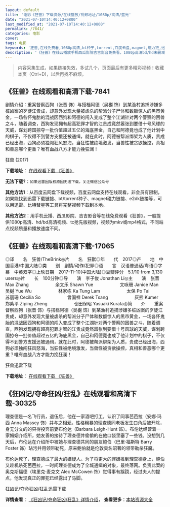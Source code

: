 ```yaml
---
layout: default
title: '电影《狂兽》下载资源/在线播放/视频地址/1080p/高清/蓝光'
date: "2021-07-10T14:40:12+0800"
last_modified_at: "2021-07-10T14:40:12+0800"
permalink: /7841/
categories: 电影
cover:
tags: 电影
keywords: '狂兽,在线免费看,1080p高清,bt种子,torrent,百度云盘,magnet,磁力链,迅雷下载资源'
description: '《狂兽》在线云播放手机西瓜影院吉吉影音免费看，1080p高清bd/hd未删减完整版和tc抢先枪版，mkv/mp4格式，附带bt/torrent种子、magnet/磁力链、百度云盘、网盘资源迅雷下载链接'
---
```


>内容采集生成，如果链接失效，多试几个，页面最后有更多精彩视频！收藏本页（Ctrl+D)，以后再找不麻烦。


## 《狂兽》在线观看和高清下载-7841

剧情介绍：重案督察西狗（张晋 饰）与搭档阿德（吴樾 饰）到某渔村追捕涉嫌多桩凶案的歹徒江贵成，却意外发现大量被虐杀的帮派分子尸体和数额惊人的黑市黄金，一场各怀鬼胎的混战因西狗和阿德的闯入变成了整个江湖针对两个警察的困兽之斗，随着调查，西狗发现拥有超高犯罪才智的江贵成竟然嚣张到要借十号风球的天威，谋划跨国掠夺一批价值超过五亿的海底黑金，自己和阿德竟也成了他计划中的棋子，不仅得不到警方支援还被通缉，就在此时，阿德被帮派绑架为人质，贵成已经出海，西狗必须独闯狂风怒海，当狂性被绝境激发，当兽性被贪欲操控，真相和善恶哪个更重？唯有血战八方才能力挽狂澜！


狂兽 (2017)

**下载地址**： [在线观看下载 《狂兽》](https://www.btbtdy.me/btdy/dy11848.html) 


**无法下载?**：`如果迅雷因版权原因无法下载，关注微信公众号 `

**其他方法1**：从百度云网盘下载视频，百度云网盘支持在线观看，非会员有限制，如果能找到迅雷下载链接、bt/torrent种子、magnet磁力链接、e2dk链接等，可以用迅雷、比特彗星等工具将完整视频下载到本地。

**其他方法2**：用手机云播、西瓜影院、吉吉影音等在线免费观看《狂兽》，一般提供1080p高清、hd/bd高清视频、tc抢先版视频，视频为mkv或mp4格式，不同站点视频质量和播放速度不同。


## 《狂兽》在线观看和高清下载-17065

◎译　　名　狂兽/TheBrink◎片　　名　狂獸◎年　　代　2017◎产　　地　中国香港/中国大陆◎类　　别　剧情/动作/犯罪◎语　　言　汉语普通话/粤语◎字　　幕　中英双字◎上映日期　2017-11-10(中国大陆)◎豆瓣评分　5.1/10 from 3,130 users◎片　　长　100分钟◎导　　演　李子俊 Jonathan Li◎主　　演　张晋 Max Zhang　　　　　　余文乐 Shawn Yue　　　　　　文咏珊 Janice Man　　　　　　吴樾 Yue Wu　　　　　　林家栋 Ka Tung Lam　　　　　　太保 Po Tai　　　　　　苏丽珊 Cecilia So　　　　　　曾国祥 Derek Tsang　　　　　　灰熊 Kumer　　　　　　郑紫平 Ziping Zheng　　　　　　仓田保昭 Yasuaki Kurata◎简　　介　　重案督察西狗（张晋 饰）与搭档阿德（吴樾 饰）到某渔村追捕涉嫌多桩凶案的歹徒江贵成，却意外发现大量被虐杀的帮派分子尸体和数额惊人的黑市黄金，一场各怀鬼胎的混战因西狗和阿德的闯入变成了整个江湖针对两个警察的困兽之斗，随着调查，西狗发现拥有超高犯罪才智的江贵成竟然嚣张到要借十号风球的天威，谋划跨国掠夺一批价值超过五亿的海底黑金，自己和阿德竟也成了他计划中的棋子，不仅得不到警方支援还被通缉，就在此时，阿德被帮派绑架为人质，贵成已经出海，西狗必须独闯狂风怒海，当狂性被绝境激发，当兽性被贪欲操控，真相和善恶哪个更重？唯有血战八方才能力挽狂澜！


狂兽迅雷下载

**下载地址**： [在线观看下载 《狂兽》](https://www.993dy.com//vod-detail-id-28728.html) 


## 《狂凶记/夺命狂凶/狂乱》在线观看和高清下载-30325

理查德是一名飞行员，退伍后，他在一家酒吧打工，认识了同事芭芭拉（安娜&middot;玛西 Anna Massey 饰）并与之相爱。性格粗暴的理查德同老板发生口角后被开除，身无分文的的只得投奔前妻布伦达（Barbara Leigh-Hunt 饰）。布伦达经营着一家婚姻介绍所，她友善的接待了理查德并偷偷的在他口袋里塞了一些钱。没想到几天后，布伦达在介绍所中被她与理查德共同的朋友鲍伯（巴里&middot;福斯特 Barry Foster 饰）玷污并用领带勒死，原来鲍伯就是伦敦臭名昭著的领带勒杀狂魔。</p>布伦达死了，理查德成了最大的嫌疑人。为了将更大的罪嫌推到理查德身上，鲍伯又趁机杀死芭芭拉，一时间理查德成为了全城通缉的对象，最终落网。负责此案的奥克斯福德（埃里克&middot;麦克文 Alec McCowen 饰）觉得事有蹊跷，经过夫人的提点，他发现真正的罪犯已经露出了马脚。</p>


狂凶记/夺命狂凶/狂乱迅雷下载

**详情查看**： [《狂凶记/夺命狂凶/狂乱》详情介绍](/movie/30325/)， **查看更多**：[本站资源大全](/movie/t/all/)

